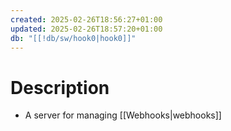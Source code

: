 ```yaml
---
created: 2025-02-26T18:56:27+01:00
updated: 2025-02-26T18:57:20+01:00
db: "[[!db/sw/hook0|hook0]]"
---
```

# Description
- A server for managing [[Webhooks|webhooks]]